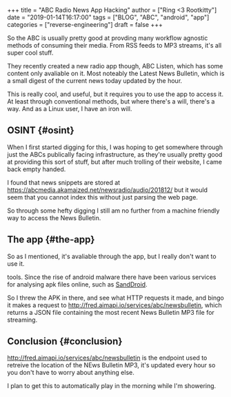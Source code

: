 +++
title = "ABC Radio News App Hacking"
author = ["Ring <3 Rootkitty"]
date = "2019-01-14T16:17:00"
tags = ["BLOG", "ABC", "android", "app"]
categories = ["reverse-engineering"]
draft = false
+++

So the ABC is usually pretty good at provding many workflow agnostic methods of
consuming their media. From RSS feeds to MP3 streams, it's all super cool stuff.

They recently created a new radio app though, ABC Listen, which has some content
only avaliable on it. Most noteably the Latest News Bulletin, which is a small
digest of the current news today updated by the hour.

This is really cool, and useful, but it requires you to use the app to access
it. At least through conventional methods, but where there's a will, there's a
way. And as a Linux user, I have an iron will.


## OSINT {#osint}

When I first started digging for this, I was hoping to get somewhere through
just the ABCs publically facing infrastructure, as they're usually pretty good
at providing this sort of stuff, but after much trolling of their website, I
came back empty handed.

I found that news snippets are stored at
<https://abcmedia.akamaized.net/newsradio/audio/201812/> but it would seem that
you cannot index this without just parsing the web page.

So through some hefty digging I still am no further from a machine friendly way
to access the News Bulletin.


## The app {#the-app}

So as I mentioned, it's avaliable through the app, but I really don't want to
use it.

tools. Since the rise of android malware there have been various services for
analysing apk files online, such as [SandDroid](http://sanddroid.xjtu.edu.cn/#overview).

So I threw the APK in there, and see what HTTP requests it made, and bingo it
makes a request to <http://fred.aimapi.io/services/abc/newsbulletin>, which
returns a JSON file containing the most recent News Bulletin MP3 file for streaming.


## Conclusion {#conclusion}

<http://fred.aimapi.io/services/abc/newsbulletin> is the endpoint used to retreive
the location of the NEws Bulletin MP3, it's updated every hour so you don't have
to worry about anything else.

I plan to get this to automatically play in the morning while I'm showering.
